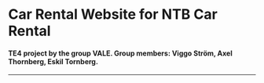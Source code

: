 # Car Rental Website for NTB Car Rental
#### TE4 project by the group VALE. Group members: Viggo Ström, Axel Thornberg, Eskil Tornberg.

---
